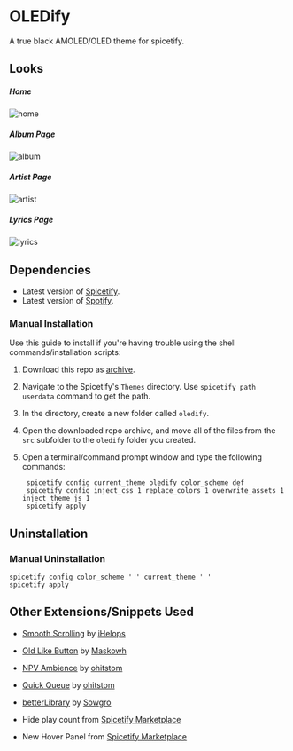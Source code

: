 
# OLEDify

A true black AMOLED/OLED theme for spicetify.

## Looks

##### Home
![home](https://github.com/thefoodiee/oledify/blob/main/images/home.png?raw=true)

##### Album Page
![album](https://github.com/thefoodiee/oledify/blob/main/images/album_page.png?raw=true)

##### Artist Page
![artist](https://github.com/thefoodiee/oledify/blob/main/images/artist_page.png?raw=true)

##### Lyrics Page 
![lyrics](https://github.com/thefoodiee/oledify/blob/main/images/lyrics_page.png?raw=true)

## Dependencies

- Latest version of [Spicetify](https://github.com/spicetify/spicetify-cli).
- Latest version of [Spotify](https://www.spotify.com/download).

### Manual Installation

Use this guide to install if you're having trouble using the shell commands/installation scripts:

1. Download this repo as [archive](https://github.com/thefoodiee/oledify/archive/refs/heads/main.zip).
2. Navigate to the Spicetify's `Themes` directory. Use `spicetify path userdata` command to get the path.
3. In the directory, create a new folder called `oledify`.
4. Open the downloaded repo archive, and move all of the files from the `src` subfolder to the `oledify` folder you created.
5. Open a terminal/command prompt window and type the following commands:

   ```shell
    spicetify config current_theme oledify color_scheme def
    spicetify config inject_css 1 replace_colors 1 overwrite_assets 1 inject_theme_js 1
    spicetify apply
    ```

## Uninstallation

### Manual Uninstallation

```shell
spicetify config color_scheme ' ' current_theme ' '
spicetify apply
```

## Other Extensions/Snippets Used

- [Smooth Scrolling](https://github.com/iHelops/smooth-scrolling) by [iHelops](https://github.com/iHelops)

- [Old Like Button](https://github.com/Maskowh/spicetify-old-like-button-extension) by [Maskowh](https://github.com/Maskowh)

- [NPV Ambience](https://github.com/ohitstom/spicetify-extensions/tree/main/npvAmbience) by [ohitstom](https://github.com/ohitstom)

- [Quick Queue](https://github.com/ohitstom/spicetify-extensions/tree/main/quickQueue) by [ohitstom](https://github.com/ohitstom)

- [betterLibrary](https://github.com/Sowgro/betterLibrary) by [Sowgro](https://github.com/Sowgro)

- Hide play count from [Spicetify Marketplace](https://github.com/spicetify/marketplace)
- New Hover Panel from [Spicetify Marketplace](https://github.com/spicetify/marketplace)
